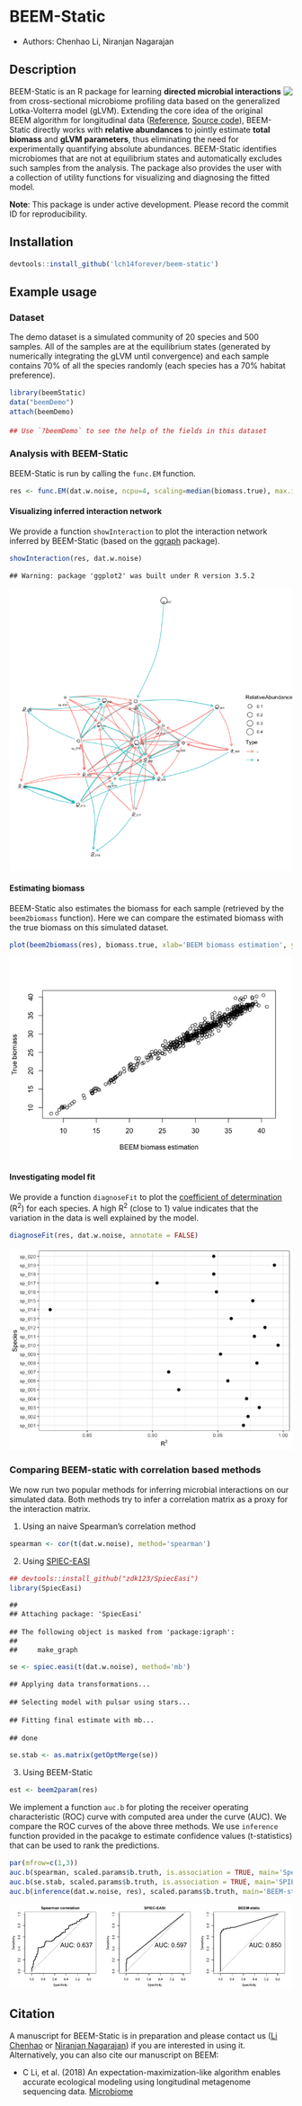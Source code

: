 # BEEM-Static

  - Authors: Chenhao Li, Niranjan Nagarajan

## Description

<img src="logo.png" height="200" align="right" />

BEEM-Static is an R package for learning **directed microbial
interactions** from cross-sectional microbiome profiling data based on
the generalized Lotka-Volterra model (gLVM). Extending the core idea of
the original BEEM algorithm for longitudinal data
([Reference](https://microbiomejournal.biomedcentral.com/articles/10.1186/s40168-019-0729-z),
[Source code](https://github.com/CSB5/BEEM)), BEEM-Static directly works
with **relative abundances** to jointly estimate **total biomass** and
**gLVM parameters**, thus eliminating the need for experimentally
quantifying absolute abundances. BEEM-Static identifies microbiomes that
are not at equilibrium states and automatically excludes such samples
from the analysis. The package also provides the user with a collection
of utility functions for visualizing and diagnosing the fitted model.

**Note**: This package is under active development. Please record the
commit ID for reproducibility.

## Installation

``` r
devtools::install_github('lch14forever/beem-static')
```

## Example usage

### Dataset

The demo dataset is a simulated community of 20 species and 500 samples.
All of the samples are at the equilibrium states (generated by
numerically integrating the gLVM until convergence) and each sample
contains 70% of all the species randomly (each species has a 70% habitat
preference).

``` r
library(beemStatic)
data("beemDemo")
attach(beemDemo)

## Use `?beemDemo` to see the help of the fields in this dataset
```

### Analysis with BEEM-Static

BEEM-Static is run by calling the `func.EM`
function.

``` r
res <- func.EM(dat.w.noise, ncpu=4, scaling=median(biomass.true), max.iter=200, epsilon = 1e-4)
```

#### Visualizing inferred interaction network

We provide a function `showInteraction` to plot the interaction network
inferred by BEEM-Static (based on the
[ggraph](https://github.com/thomasp85/ggraph) package).

``` r
showInteraction(res, dat.w.noise)
```

    ## Warning: package 'ggplot2' was built under R version 3.5.2

![](README_files/figure-gfm/unnamed-chunk-4-1.png)<!-- -->

#### Estimating biomass

BEEM-Static also estimates the biomass for each sample (retrieved by the
`beem2biomass` function). Here we can compare the estimated biomass with
the true biomass on this simulated
dataset.

``` r
plot(beem2biomass(res), biomass.true, xlab='BEEM biomass estimation', ylab='True biomass')
```

![](README_files/figure-gfm/unnamed-chunk-5-1.png)<!-- -->

#### Investigating model fit

We provide a function `diagnoseFit` to plot the [coefficient of
determination](https://en.wikipedia.org/wiki/Coefficient_of_determination)
(R<sup>2</sup>) for each species. A high R<sup>2</sup> (close to 1)
value indicates that the variation in the data is well explained by the
model.

``` r
diagnoseFit(res, dat.w.noise, annotate = FALSE)
```

![](README_files/figure-gfm/unnamed-chunk-6-1.png)<!-- -->

### Comparing BEEM-static with correlation based methods

We now run two popular methods for inferring microbial interactions on
our simulated data. Both methods try to infer a correlation matrix as a
proxy for the interaction matrix.

1.  Using an naive Spearman’s correlation method

<!-- end list -->

``` r
spearman <- cor(t(dat.w.noise), method='spearman')
```

2.  Using [SPIEC-EASI](https://github.com/zdk123/SpiecEasi)

<!-- end list -->

``` r
## devtools::install_github("zdk123/SpiecEasi")
library(SpiecEasi)
```

    ## 
    ## Attaching package: 'SpiecEasi'

    ## The following object is masked from 'package:igraph':
    ## 
    ##     make_graph

``` r
se <- spiec.easi(t(dat.w.noise), method='mb')
```

    ## Applying data transformations...

    ## Selecting model with pulsar using stars...

    ## Fitting final estimate with mb...

    ## done

``` r
se.stab <- as.matrix(getOptMerge(se))
```

3.  Using BEEM-Static

<!-- end list -->

``` r
est <- beem2param(res)
```

We implement a function `auc.b` for ploting the receiver operating
characteristic (ROC) curve with computed area under the curve (AUC). We
compare the ROC curves of the above three methods. We use `inference`
function provided in the pacakge to estimate confidence values
(t-statistics) that can be used to rank the predictions.

``` r
par(mfrow=c(1,3))
auc.b(spearman, scaled.params$b.truth, is.association = TRUE, main='Spearman correlation', print.auc.cex=2)
auc.b(se.stab, scaled.params$b.truth, is.association = TRUE, main='SPIEC-EASI', print.auc.cex=2)
auc.b(inference(dat.w.noise, res), scaled.params$b.truth, main='BEEM-static', print.auc.cex=2)
```

![](README_files/figure-gfm/unnamed-chunk-10-1.png)<!-- -->

## Citation

A manuscript for BEEM-Static is in preparation and please contact us
([Li Chenhao](mailto:cli40@mgh.harvard.edu) or [Niranjan
Nagarajan](mailto:nagarajann@gis.a-star.edu.sg)) if you are interested
in using it. Alternatively, you can also cite our manuscript on BEEM:

  - C Li, et al. (2018) An expectation-maximization-like algorithm
    enables accurate ecological modeling using longitudinal metagenome
    sequencing data.
    [Microbiome](https://microbiomejournal.biomedcentral.com/articles/10.1186/s40168-019-0729-z)
